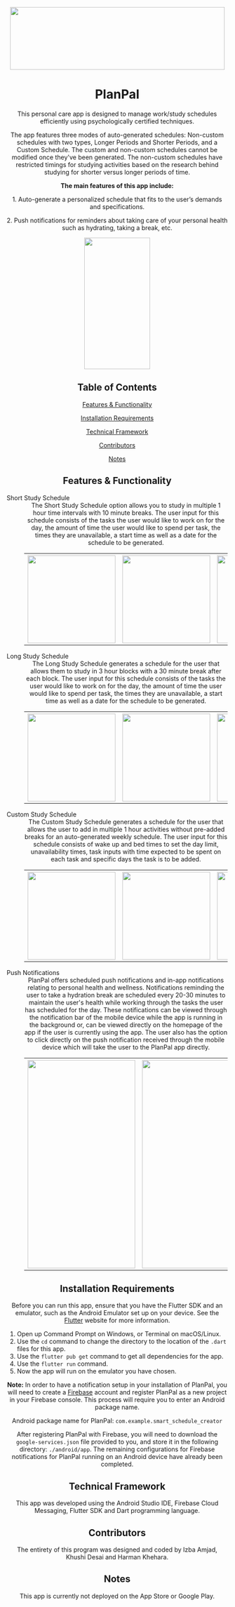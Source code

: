 <p align="center">
  <img width="489" height="143" src="PlanPal_Logo.png">
</p>

<h1 align="center">PlanPal</h1>

<p align="center">This personal care app is designed to manage work/study schedules efficiently using psychologically certified techniques.</p>

<p align="center">The app features three modes of auto-generated schedules: Non-custom schedules with two types, Longer Periods and Shorter Periods, and a Custom Schedule. The custom and non-custom schedules cannot be modified once they've been generated. The non-custom schedules have restricted timings for studying activities based on the research behind studying for shorter versus longer periods of time. </p>

<p align="center"><b>The main features of this app include:</b></p>
<p align="center">1. Auto-generate a personalized schedule that fits to the user’s demands and specifications.</p>
<p align="center">2. Push notifications for reminders about taking care of your personal health such as hydrating, taking a break, etc.</p>

<p align="center">
  <img width ="150" height="300" src="homepage.gif">
</p>

<h2 align="center">Table of Contents</h2>
<p align="center"><a href="#features">Features & Functionality</a></p>
<p align="center"><a href="#installation">Installation Requirements</a></p>
<p align="center"><a href="#framework">Technical Framework</a></p>
<p align="center"><a href="#contributors">Contributors</a></p>
<p align="center"><a href="#notes">Notes</a></p>

<h2 align="center" id="features">Features & Functionality</h2>
<dl>
  <dt>Short Study Schedule</dt>
  <dd align="center">The Short Study Schedule option allows you to study in multiple 1 hour time intervals with 10 minute breaks. The user input for this schedule consists of the tasks the user would like to work on for the day, the amount of time the user would like to spend per task, the times they are unavailable, a start time as well as a date for the schedule to be generated.
    <table>
      <tr>
        <th>
          <img width="200" height"500" src="tasks.png">
        </th>
        <th>
          <img width="200" height"500" src="startTime.png">
        </th>
        <th>
          <img width="200" height"500" src="unavailable.png">
        </th>
        <th>
          <img width="200" height"500" src="schedule.png">
        </th>
      </tr>
    </table>
    
  </dd>
  <dt>Long Study Schedule</dt>
  <dd align="center">The Long Study Schedule generates a schedule for the user that allows them to study in 3 hour blocks with a 30 minute break after each block. The user input for this schedule consists of the tasks the user would like to work on for the day, the amount of time the user would like to spend per task, the times they are unavailable, a start time as well as a date for the schedule to be generated.
  <table>
        <tr>
          <th>
            <img width="200" height"500" src="LongTasks.jpg">
          </th>
          <th>
            <img width="200" height"500" src="LongStartTime.jpg">
          </th>
          <th>
            <img width="200" height"500" src="LongUnavailable.jpg">
          </th>
          <th>
            <img width="200" height"500" src="LongSchedule.jpg">
          </th>
        </tr>
      </table>
  </dd>
  <dt>Custom Study Schedule</dt>
  <dd align="center">The Custom Study Schedule generates a schedule for the user that allows the user to add in multiple 1 hour activities without pre-added breaks for an auto-generated weekly schedule. The user input for this schedule consists of wake up and bed times to set the day limit, unavailability times, task inputs with time expected to be spent on each task and specific days the task is to be added.
  <table>
        <tr>
          <th>
            <img width="200" height"500" src="ScheduleLimit.gif">
          </th>
          <th>
            <img width="200" height"500" src="CustomUnavailability.gif">
          </th>
          <th>
            <img width="200" height"500" src="CustomAddTasks.gif">
          </th>
          <th>
            <img width="200" height"500" src="CustomSchedule.gif">
          </th>
        </tr>
      </table>
  </dd>
  <dt>Push Notifications</dt>
  <dd align="center">PlanPal offers scheduled push notifications and in-app notifications relating to personal health and wellness. Notifications reminding the user to take a hydration break are scheduled every 20-30 minutes to maintain the user's health while working through the tasks the user has scheduled for the day. These notifications can be viewed through the notification bar of the mobile device while the app is running in the background or, can be viewed directly on the homepage of the app if the user is currently using the app. The user also has the option to click directly on the push notification received through the mobile device which will take the user to the PlanPal app directly.
    <table>
      <tr>
        <th>
          <img width="245" height="475" src="no_notifications_image.png">
        </th>
        <th>
          <img width="245" height="475" src="in_app_notification_image.png">
        </th>
        <th>
          <img width="245" height="475" src="push_notification_image.png">
        </th>
        <th>
          <img width="245" height="475" src="push_notification.gif">
        </th>
      </tr>
    </table>
</dl>

<h2 align="center" id="installation">Installation Requirements</h2>
<p align="center">Before you can run this app, ensure that you have the Flutter SDK and an emulator, such as the Android Emulator set up on your device. See the 
  <a href="https://flutter.dev/docs/get-started/install">Flutter</a> website for more information.</p>
  
<ol>
  <li>Open up Command Prompt on Windows, or Terminal on macOS/Linux.</li>
  <li>Use the <code>cd</code> command to change the directory to the location of the <code>.dart</code> files for this app.</li>
  <li>Use the <code>flutter pub get</code> command to get all dependencies for the app.</li>
  <li>Use the <code>flutter run</code> command.</li>
  <li>Now the app will run on the emulator you have chosen.</li>
</ol>

<p align="center">
  <b>Note:</b>
  In order to have a notification setup in your installation of PlanPal, you will need to create a <a href="https://firebase.google.com/">Firebase</a> account and register PlanPal as a new project in your Firebase console. This process will require you to enter an Android package name.
</p>

<p align="center">Android package name for PlanPal: <code>com.example.smart_schedule_creator</code></p>

<p align="center">After registering PlanPal with Firebase, you will need to download the <code>google-services.json</code> file provided to you, and store it in the following directory: <code>./android/app</code>. The remaining configurations for Firebase notifications for PlanPal running on an Android device have already been completed.</p>

<h2 align="center" id="framework">Technical Framework</h2>
<p align ="center">This app was developed using the Android Studio IDE, Firebase Cloud Messaging, Flutter SDK and Dart programming language.</p>


<h2 align="center" id="contributors">Contributors</h2>
<p align="center">The entirety of this program was designed and coded by Izba Amjad, Khushi Desai and Harman Khehara.</p>

<h2 align="center" id="notes">Notes</h2>
<p align="center">This app is currently not deployed on the App Store or Google Play.</p>
